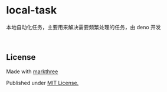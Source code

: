 # local-task

本地自动化任务，主要用来解决需要频繁处理的任务，由 deno 开发

<br />

## License

Made with [markthree](https://github.com/markthree)

Published under [MIT License.](./LICENSE)

